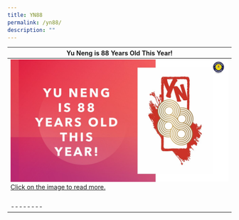 ```yaml
---
title: YN88
permalink: /yn88/
description: ""
---
```





| Yu Neng is 88 Years Old This Year! |
| -------- | 
| <a href="https://heyzine.com/flip-book/5e121b992a.html"><img src="/images/YN88%20logo%20v2.jpg"/>Click on the image to read more.</a>| 
| </br> | 
| -------- | 

